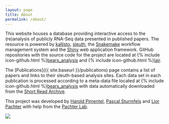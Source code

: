 ```yaml
---
layout: page
title: About
permalink: /about/
---
```


This website houses a database providing interactive access to the (re)analysis of
publicly RNA-Seq data presented in published papers. The resource is powered by [kallisto](https://pachterlab.github.io/kallisto/), [sleuth](http://pachterlab.github.io/sleuth/), the [Snakemake](https://bitbucket.org/snakemake/snakemake/wiki/Home) workflow management system and the [Shiny](http://shiny.rstudio.com) web application framework. GitHub repositories with the source code for the project are located at {% include icon-github.html %}[bears_analysis](https://github.com/pachterlab/bears_analyses) and {% include icon-github.html %}[lair](https://github.com/pachterlab/lair).

The [Publications]({{ site.baseurl }}/publications) page contains a list of papers and links to their sleuth-based analysis sites. Each data set in each publication is processed according to a meta-data file located at {% include icon-github.html %}[bears_analysis](https://github.com/pachterlab/bears_analyses) with data automatically downloaded from the [Short Read Archive](http://www.ncbi.nlm.nih.gov/sra).


This project was developed by [Harold Pimentel](http://pimentel.github.io),
[Pascal Sturmfels](http://psturmfels.github.io) and [Lior Pachter](https://math.berkeley.edu/~lpachter/) with help from the [Pachter Lab](http://pachterlab.github.io).

<img src="{{ site.baseurl }}/_images/bears_large_compress.jpg">
